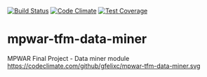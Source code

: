 [![Build Status](https://travis-ci.org/gfelixc/mpwar-tfm-data-miner.svg?branch=master)](https://travis-ci.org/gfelixc/mpwar-tfm-data-miner)
[![Code Climate](https://codeclimate.com/github/codeclimate/codeclimate/badges/gpa.svg)](https://codeclimate.com/github/codeclimate/codeclimate)
[![Test Coverage](https://codeclimate.com/github/codeclimate/codeclimate/badges/coverage.svg)](https://codeclimate.com/github/codeclimate/codeclimate/coverage)
# mpwar-tfm-data-miner
MPWAR Final Project - Data miner module
https://codeclimate.com/github/gfelixc/mpwar-tfm-data-miner.svg